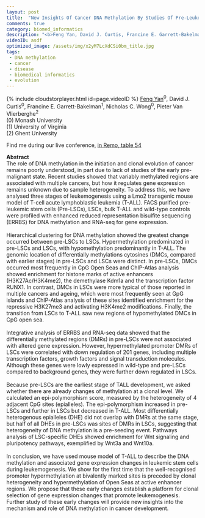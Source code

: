 ```yaml
---
layout: post
title:  "New Insights Of Cancer DNA Methylation By Studies Of Pre-Leukemic Stem Cells In A Mouse Model Of T-Cell Acute Lymphoblastic Leukemia"
comments: true
category: biomed_informatics
description: "<b>Feng Yan, David J. Curtis, Francine E. Garrett-Bakelman, Nicholas C. Wong, Pieter Van Vlierberghe</b><br/>The role of DNA methylation in the initiation and ..."
videoID: asdf
optimized_image: /assets/img/x2yM7LcXdCSi0bm_title.jpg
tags:
 - DNA methylation
 - cancer
 - disease
 - biomedical informatics
 - evolution
---
```

{% include cloudstorplayer.html id=page.videoID %}
<u>Feng Yan</u><sup>0</sup>, David J. Curtis<sup>0</sup>, Francine E. Garrett-Bakelman<sup>1</sup>, Nicholas C. Wong<sup>0</sup>, Pieter Van Vlierberghe<sup>2</sup><br/>
\(0\) Monash University<br/>
\(1\) University of Virginia<br/>
\(2\) Ghent University

Find me during our live conference, [in Remo, table 54](https://remo.co)

<b>Abstract</b><br/>
The role of DNA methylation in the initiation and clonal evolution of cancer remains poorly understood, in part due to lack of studies of the early pre-malignant state. Recent studies showed that variably methylated regions are associated with multiple cancers, but how it regulates gene expression remains unknown due to sample heterogeneity. To address this, we have analysed three stages of leukemogenesis using a Lmo2 transgenic mouse model of T-cell acute lymphoblastic leukemia \(T-ALL\). FACS purified pre-leukemic stem cells \(Pre-LSCs\), LSCs, bulk T-ALL and wild-type controls were profiled with enhanced reduced representation bisulfite sequencing \(ERRBS\) for DNA methylation and RNA-seq for gene expression.  <br/><br/>Hierarchical clustering for DNA methylation showed the greatest change occurred between pre-LSCs to LSCs. Hypermethylation predominated in pre-LSCs and LSCs, with hypomethylation predominantly in T-ALL. The genomic location of differentially methylations cytosines \(DMCs, compared with earlier stages\) in pre-LSCs and LSCs were distinct. In pre-LSCs, DMCs occurred most frequently in CpG Open Seas and ChIP-Atlas analysis showed enrichment for histone marks of active enhancers \(H3K27Ac/H3K4me2\), the demethylase Kdm1a and the transcription factor RUNX1. In contrast, DMCs in LSCs were more typical of those reported in multiple cancers and ageing, which were most frequently seen at GpG islands and ChIP-Atlas analysis of these sites identified enrichment for the repressive H3K27me3 and activating H3K4me2 modifications. Finally, the transition from LSCs to T-ALL saw new regions of hypomethylated DMCs in CpG open sea.<br/><br/>Integrative analysis of ERRBS and RNA-seq data showed that the differentially methylated regions \(DMRs\) in pre-LSCs were not associated with altered gene expression. However, hypermethylated promoter DMRs of LSCs were correlated with down regulation of 201 genes, including multiple transcription factors, growth factors and signal transduction molecules. Although these genes were lowly expressed in wild-type and pre-LSCs compared to background genes, they were further down regulated in LSCs.<br/><br/>Because pre-LSCs are the earliest stage of TALL development, we asked whether there are already changes of methylation at a clonal level. We calculated an epi-polymorphism score, measured by the heterogeneity of 4 adjacent CpG sites \(epialleles\). The epi-polymorphism increased in pre-LSCs and further in LSCs but decreased in T-ALL. Most differentially heterogenous epialleles \(DHE\) did not overlap with DMRs at the same stage, but half of all DHEs in pre-LSCs was sites of DMRs in LSCs, suggesting that heterogeneity of DNA methylation is a pre-seeding event. Pathways analysis of LSC-specific DHEs showed enrichment for Wnt signaling and pluripotency pathways, exemplified by Wnt3a and Wnt10a.<br/><br/>In conclusion, we have used mouse model of T-ALL to describe the DNA methylation and associated gene expression changes in leukemic stem cells during leukemogenesis. We show for the first time that the well-recognised promoter hypermethylation at bivalently marked sites is preceded by clonal heterogeneity and hypermethylation of Open Seas at active enhancer regions. We propose that these early changes establish a platform for clonal selection of gene expression changes that promote leukemogenesis. Further study of these early changes will provide new insights into the mechanism and role of DNA methylation in cancer development.<br/>
